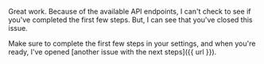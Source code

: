 Great work. Because of the available API endpoints, I can't check to see if you've completed the first few steps. But, I can see that you've closed this issue.

Make sure to complete the first few steps in your settings, and when you're ready, I've opened [another issue with the next steps]({{ url }}).
